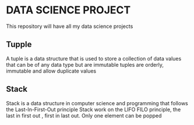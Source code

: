 # DATA SCIENCE PROJECT
This repository will have all my data science projects
## Tupple
A tuple is a data structure that is used to store a collection of data values that can be of any data type but are immutable
tuples are orderly, immutable and allow duplicate values
## Stack
Stack is a data structure in computer science  and programming that follows the Last-In-First-Out principle
Stack work on the LIFO FILO principle, the last in first out , first in last out.
Only one element  can be popped 





